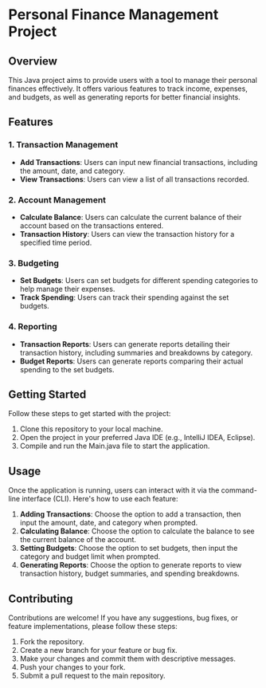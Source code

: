 # Personal Finance Management Project

## Overview

This Java project aims to provide users with a tool to manage their personal finances effectively. It offers various features to track income, expenses, and budgets, as well as generating reports for better financial insights.

## Features

### 1. Transaction Management
   - **Add Transactions**: Users can input new financial transactions, including the amount, date, and category.
   - **View Transactions**: Users can view a list of all transactions recorded.

### 2. Account Management
   - **Calculate Balance**: Users can calculate the current balance of their account based on the transactions entered.
   - **Transaction History**: Users can view the transaction history for a specified time period.

### 3. Budgeting
   - **Set Budgets**: Users can set budgets for different spending categories to help manage their expenses.
   - **Track Spending**: Users can track their spending against the set budgets.

### 4. Reporting
   - **Transaction Reports**: Users can generate reports detailing their transaction history, including summaries and breakdowns by category.
   - **Budget Reports**: Users can generate reports comparing their actual spending to the set budgets.

## Getting Started

Follow these steps to get started with the project:

1. Clone this repository to your local machine.
2. Open the project in your preferred Java IDE (e.g., IntelliJ IDEA, Eclipse).
3. Compile and run the Main.java file to start the application.

## Usage

Once the application is running, users can interact with it via the command-line interface (CLI). Here's how to use each feature:

1. **Adding Transactions**: Choose the option to add a transaction, then input the amount, date, and category when prompted.
2. **Calculating Balance**: Choose the option to calculate the balance to see the current balance of the account.
3. **Setting Budgets**: Choose the option to set budgets, then input the category and budget limit when prompted.
4. **Generating Reports**: Choose the option to generate reports to view transaction history, budget summaries, and spending breakdowns.

## Contributing

Contributions are welcome! If you have any suggestions, bug fixes, or feature implementations, please follow these steps:

1. Fork the repository.
2. Create a new branch for your feature or bug fix.
3. Make your changes and commit them with descriptive messages.
4. Push your changes to your fork.
5. Submit a pull request to the main repository.
